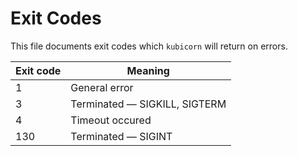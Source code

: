# Exit Codes

This file documents exit codes which `kubicorn` will return on errors.

| Exit code | Meaning |
|---|---|
| 1 | General error |
| 3 | Terminated — SIGKILL, SIGTERM |
| 4 | Timeout occured |
| 130 | Terminated — SIGINT |